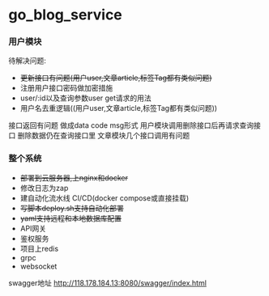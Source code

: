 # go_blog_service

### 用户模块
待解决问题:
* ~~更新接口有问题(用户user,文章article,标签Tag都有类似问题)~~
* 注册用户接口密码做加密措施
* user/:id以及查询参数user  get请求的用法
* 用户名去重逻辑((用户user,文章article,标签Tag都有类似问题))

接口返回有问题  做成data  code   msg形式
用户模块调用删除接口后再请求查询接口  删除数据仍在查询接口里
文章模块几个接口调用有问题

### 整个系统
* ~~部署到云服务器,上nginx和docker~~
* 修改日志为zap
* 建自动化流水线  CI/CD(docker  compose或直接挂载)
* ~~写脚本deploy.sh支持自动化部署~~
* ~~yaml支持远程和本地数据库配置~~
* API网关  
* 鉴权服务   
* 项目上redis
* grpc 
* websocket 

swagger地址
http://118.178.184.13:8080/swagger/index.html





 

